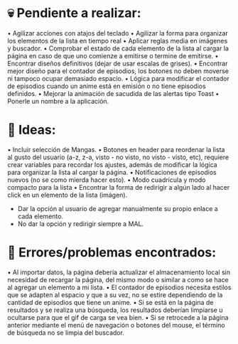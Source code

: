 # 💀 Pendiente a realizar:
• Agilizar acciones con atajos del teclado
• Agilizar la forma para organizar los elementos de la lista en tiempo real
• Aplicar reglas media en imágenes y buscador.
• Comprobar el estado de cada elemento de la lista al cargar la página en caso de que uno comienze a emitirse o termine de emitirse.
• Encontrar diseños definitivos (dejar de usar escalas de grises).
• Encontrar mejor diseño para el contador de episodios, los botones no deben moverse ni tampoco ocupar demasiado espacio.
• Lógica para modificar el contador de episodios cuando un anime está en emisión o no tiene episodios definidos.
• Mejorar la animación de sacudida de las alertas tipo Toast
• Ponerle un nombre a la aplicación.

# 🧠 Ideas:
• Incluir selección de Mangas.
• Botones en header para reordenar la lista al gusto del usuario (a-z, z-a, visto - no visto, no visto - visto, etc), requiere crear variables para recordar los ajustes, además de modificar la lógica para organizar la lista al cargar la página.
• Notificaciones de episodios nuevos (no se como mierda hacer esto).
• Modo cuadrícula y modo compacto para la lista
• Encontrar la forma de redirigir a algún lado al hacer click en un elemento de la lista (imágen).
  - Dar la opción al usuario de agregar manualmente su propio enlace a cada elemento.
  - No dar la opción y redirigir siempre a MAL.

# 🐞 Errores/problemas encontrados:
• Al importar datos, la página debería actualizar el almacenamiento local sin necesidad de recargar la página, del mismo modo o similar a como se hace al agregar un elemento a mi lista.
• El contador de episodios necesita estilos que se adapten al espacio y que a su vez, no se estire dependiendo de la cantidad de episodios que tiene un anime.
• Si se está en la página de resultados y se realiza una búsqueda, los resultados deberían limpiarse u ocultarse para que el gif de carga se vea bien.
• Si se retrocede a la página anterior mediante el menú de navegación o botones del mouse, el término de búsqueda no se limpia del buscador.